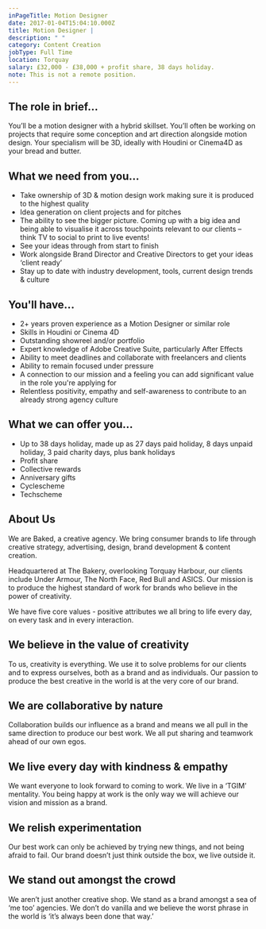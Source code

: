```yaml
---
inPageTitle: Motion Designer
date: 2017-01-04T15:04:10.000Z
title: Motion Designer |
description: " "
category: Content Creation
jobType: Full Time
location: Torquay
salary: £32,000 - £38,000 + profit share, 38 days holiday.
note: This is not a remote position.
---
```


## The role in brief...

You’ll be a motion designer with a hybrid skillset. You’ll often be working on projects that require some conception and art direction alongside motion design. Your specialism will be 3D, ideally with Houdini or Cinema4D as your bread and butter.

## What we need from you...
* Take ownership of 3D & motion design work making sure it is produced to the highest quality
* Idea generation on client projects and for pitches
* The ability to see the bigger picture. Coming up with a big idea and being able to visualise it across touchpoints relevant to our clients – think TV to social to print to live events!
* See your ideas through from start to finish
* Work alongside Brand Director and Creative Directors to get your ideas ‘client ready’
* Stay up to date with industry development, tools, current design trends & culture

## You'll have...
* 2+ years proven experience as a Motion Designer or similar role
* Skills in Houdini or Cinema 4D
* Outstanding showreel and/or portfolio
* Expert knowledge of Adobe Creative Suite, particularly After Effects
* Ability to meet deadlines and collaborate with freelancers and clients
* Ability to remain focused under pressure
* A connection to our mission and a feeling you can add significant value in the role you're applying for
* Relentless positivity, empathy and self-awareness to contribute to an already strong agency culture

## What we can offer you...
* Up to 38 days holiday, made up as 27 days paid holiday, 8 days unpaid holiday, 3 paid charity days, plus bank holidays
* Profit share
* Collective rewards
* Anniversary gifts
* Cyclescheme
* Techscheme

## About Us

We are Baked, a creative agency. We bring consumer brands to life through creative strategy, advertising, design, brand development & content creation.


Headquartered at The Bakery, overlooking Torquay Harbour, our clients include Under Armour, The North Face, Red Bull and ASICS. Our mission is to produce the highest standard of work for brands who believe in the power of creativity.


We have five core values - positive attributes we all bring to life every day, on every task and in every interaction.

## We believe in the value of creativity

To us, creativity is everything. We use it to solve problems for our clients and to express ourselves, both as a brand and as individuals. Our passion to produce the best creative in the world is at the very core of our brand.

## We are collaborative by nature

Collaboration builds our influence as a brand and means we all pull in the same direction to produce our best work. We all put sharing and teamwork ahead of our own egos.


## We live every day with kindness & empathy

We want everyone to look forward to coming to work. We live in a ‘TGIM’ mentality. You being happy at work is the only way we will achieve our vision and mission as a brand.

## We relish experimentation

Our best work can only be achieved by trying new things, and not being afraid to fail. Our brand doesn’t just think outside the box, we live outside it.


## We stand out amongst the crowd

We aren’t just another creative shop. We stand as a brand amongst a sea of ‘me too’ agencies. We don’t do vanilla and we believe the worst phrase in the world is ‘it’s always been done that way.’
